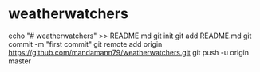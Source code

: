 # weatherwatchers

echo "# weatherwatchers" >> README.md
git init
git add README.md
git commit -m "first commit"
git remote add origin https://github.com/mandamann79/weatherwatchers.git
git push -u origin master
